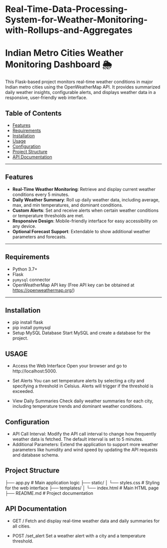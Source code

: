 # Real-Time-Data-Processing-System-for-Weather-Monitoring-with-Rollups-and-Aggregates

# Indian Metro Cities Weather Monitoring Dashboard 🌦️

This Flask-based project monitors real-time weather conditions in major Indian metro cities using the OpenWeatherMap API. It provides summarized daily weather insights, configurable alerts, and displays weather data in a responsive, user-friendly web interface.

## Table of Contents
- [Features](#features)
- [Requirements](#requirements)
- [Installation](#installation)
- [Usage](#usage)
- [Configuration](#configuration)
- [Project Structure](#project-structure)
- [API Documentation](#api-documentation)


---

## Features

- **Real-Time Weather Monitoring**: Retrieve and display current weather conditions every 5 minutes.
- **Daily Weather Summary**: Roll up daily weather data, including average, max, and min temperatures, and dominant conditions.
- **Custom Alerts**: Set and receive alerts when certain weather conditions or temperature thresholds are met.
- **Responsive Design**: Mobile-friendly interface for easy accessibility on any device.
- **Optional Forecast Support**: Extendable to show additional weather parameters and forecasts.

---

## Requirements

- Python 3.7+
- Flask
- `pymysql` connector
- OpenWeatherMap API key (Free API key can be obtained at https://openweathermap.org/)

---

## Installation
- pip install flask
- pip install pymysql
- Setup MySQL Database
      Start MySQL and create a database for the project.


## USAGE
- Access the Web Interface Open your browser and go to http://localhost:5000.

- Set Alerts You can set temperature alerts by selecting a city and specifying a threshold in Celsius. Alerts will trigger if the threshold is exceeded.

- View Daily Summaries Check daily weather summaries for each city, including temperature trends and dominant weather conditions.

## Configuration

- API Call Interval: Modify the API call interval to change how frequently weather data is fetched. The default interval is set to 5 minutes.
- Additional Parameters: Extend the application to support more weather parameters like humidity and wind speed by updating the API requests and database schema.

## Project Structure
├── app.py               # Main application logic
├── static/
│   └── styles.css       # Styling for the web interface
├── templates/
│   └── index.html       # Main HTML page
├── README.md            # Project documentation

## API Documentation
- GET /
      Fetch and display real-time weather data and daily summaries for all cities.

- POST /set_alert
      Set a weather alert with a city and a temperature threshold.


